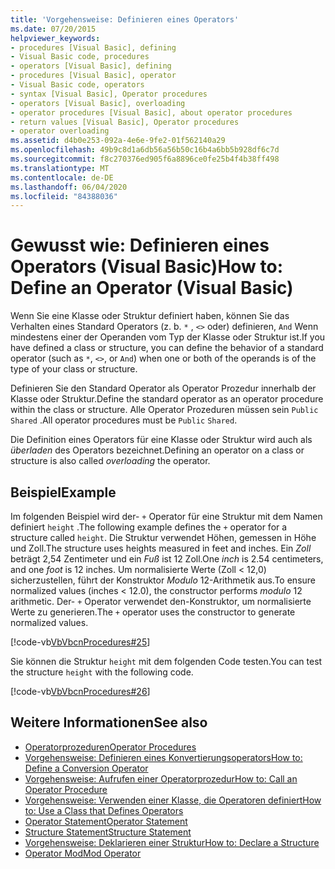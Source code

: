 ```yaml
---
title: 'Vorgehensweise: Definieren eines Operators'
ms.date: 07/20/2015
helpviewer_keywords:
- procedures [Visual Basic], defining
- Visual Basic code, procedures
- operators [Visual Basic], defining
- procedures [Visual Basic], operator
- Visual Basic code, operators
- syntax [Visual Basic], Operator procedures
- operators [Visual Basic], overloading
- operator procedures [Visual Basic], about operator procedures
- return values [Visual Basic], Operator procedures
- operator overloading
ms.assetid: d4b0e253-092a-4e6e-9fe2-01f562140a29
ms.openlocfilehash: 49b9c8d1a6db56a56b50c16b4a6bb5b928df6c7d
ms.sourcegitcommit: f8c270376ed905f6a8896ce0fe25b4f4b38ff498
ms.translationtype: MT
ms.contentlocale: de-DE
ms.lasthandoff: 06/04/2020
ms.locfileid: "84388036"
---
```

# <a name="how-to-define-an-operator-visual-basic"></a><span data-ttu-id="74bfe-102">Gewusst wie: Definieren eines Operators (Visual Basic)</span><span class="sxs-lookup"><span data-stu-id="74bfe-102">How to: Define an Operator (Visual Basic)</span></span>
<span data-ttu-id="74bfe-103">Wenn Sie eine Klasse oder Struktur definiert haben, können Sie das Verhalten eines Standard Operators (z. b. `*` , `<>` oder) definieren, `And` Wenn mindestens einer der Operanden vom Typ der Klasse oder Struktur ist.</span><span class="sxs-lookup"><span data-stu-id="74bfe-103">If you have defined a class or structure, you can define the behavior of a standard operator (such as `*`, `<>`, or `And`) when one or both of the operands is of the type of your class or structure.</span></span>  
  
 <span data-ttu-id="74bfe-104">Definieren Sie den Standard Operator als Operator Prozedur innerhalb der Klasse oder Struktur.</span><span class="sxs-lookup"><span data-stu-id="74bfe-104">Define the standard operator as an operator procedure within the class or structure.</span></span> <span data-ttu-id="74bfe-105">Alle Operator Prozeduren müssen sein `Public` `Shared` .</span><span class="sxs-lookup"><span data-stu-id="74bfe-105">All operator procedures must be `Public` `Shared`.</span></span>  
  
 <span data-ttu-id="74bfe-106">Die Definition eines Operators für eine Klasse oder Struktur wird auch als *überladen* des Operators bezeichnet.</span><span class="sxs-lookup"><span data-stu-id="74bfe-106">Defining an operator on a class or structure is also called *overloading* the operator.</span></span>  
  
## <a name="example"></a><span data-ttu-id="74bfe-107">Beispiel</span><span class="sxs-lookup"><span data-stu-id="74bfe-107">Example</span></span>  
 <span data-ttu-id="74bfe-108">Im folgenden Beispiel wird der- `+` Operator für eine Struktur mit dem Namen definiert `height` .</span><span class="sxs-lookup"><span data-stu-id="74bfe-108">The following example defines the `+` operator for a structure called `height`.</span></span> <span data-ttu-id="74bfe-109">Die Struktur verwendet Höhen, gemessen in Höhe und Zoll.</span><span class="sxs-lookup"><span data-stu-id="74bfe-109">The structure uses heights measured in feet and inches.</span></span> <span data-ttu-id="74bfe-110">Ein *Zoll* beträgt 2,54 Zentimeter und ein *Fuß* ist 12 Zoll.</span><span class="sxs-lookup"><span data-stu-id="74bfe-110">One *inch* is 2.54 centimeters, and one *foot* is 12 inches.</span></span> <span data-ttu-id="74bfe-111">Um normalisierte Werte (Zoll < 12,0) sicherzustellen, führt der Konstruktor *Modulo* 12-Arithmetik aus.</span><span class="sxs-lookup"><span data-stu-id="74bfe-111">To ensure normalized values (inches < 12.0), the constructor performs *modulo* 12 arithmetic.</span></span> <span data-ttu-id="74bfe-112">Der- `+` Operator verwendet den-Konstruktor, um normalisierte Werte zu generieren.</span><span class="sxs-lookup"><span data-stu-id="74bfe-112">The `+` operator uses the constructor to generate normalized values.</span></span>  
  
 [!code-vb[VbVbcnProcedures#25](~/samples/snippets/visualbasic/VS_Snippets_VBCSharp/VbVbcnProcedures/VB/Class1.vb#25)]  
  
 <span data-ttu-id="74bfe-113">Sie können die Struktur `height` mit dem folgenden Code testen.</span><span class="sxs-lookup"><span data-stu-id="74bfe-113">You can test the structure `height` with the following code.</span></span>  
  
 [!code-vb[VbVbcnProcedures#26](~/samples/snippets/visualbasic/VS_Snippets_VBCSharp/VbVbcnProcedures/VB/Class1.vb#26)]  

## <a name="see-also"></a><span data-ttu-id="74bfe-114">Weitere Informationen</span><span class="sxs-lookup"><span data-stu-id="74bfe-114">See also</span></span>

- [<span data-ttu-id="74bfe-115">Operatorprozeduren</span><span class="sxs-lookup"><span data-stu-id="74bfe-115">Operator Procedures</span></span>](./operator-procedures.md)
- [<span data-ttu-id="74bfe-116">Vorgehensweise: Definieren eines Konvertierungsoperators</span><span class="sxs-lookup"><span data-stu-id="74bfe-116">How to: Define a Conversion Operator</span></span>](./how-to-define-a-conversion-operator.md)
- [<span data-ttu-id="74bfe-117">Vorgehensweise: Aufrufen einer Operatorprozedur</span><span class="sxs-lookup"><span data-stu-id="74bfe-117">How to: Call an Operator Procedure</span></span>](./how-to-call-an-operator-procedure.md)
- [<span data-ttu-id="74bfe-118">Vorgehensweise: Verwenden einer Klasse, die Operatoren definiert</span><span class="sxs-lookup"><span data-stu-id="74bfe-118">How to: Use a Class that Defines Operators</span></span>](./how-to-use-a-class-that-defines-operators.md)
- [<span data-ttu-id="74bfe-119">Operator Statement</span><span class="sxs-lookup"><span data-stu-id="74bfe-119">Operator Statement</span></span>](../../../language-reference/statements/operator-statement.md)
- [<span data-ttu-id="74bfe-120">Structure Statement</span><span class="sxs-lookup"><span data-stu-id="74bfe-120">Structure Statement</span></span>](../../../language-reference/statements/structure-statement.md)
- [<span data-ttu-id="74bfe-121">Vorgehensweise: Deklarieren einer Struktur</span><span class="sxs-lookup"><span data-stu-id="74bfe-121">How to: Declare a Structure</span></span>](../data-types/how-to-declare-a-structure.md)
- [<span data-ttu-id="74bfe-122">Operator Mod</span><span class="sxs-lookup"><span data-stu-id="74bfe-122">Mod Operator</span></span>](../../../language-reference/operators/mod-operator.md)
